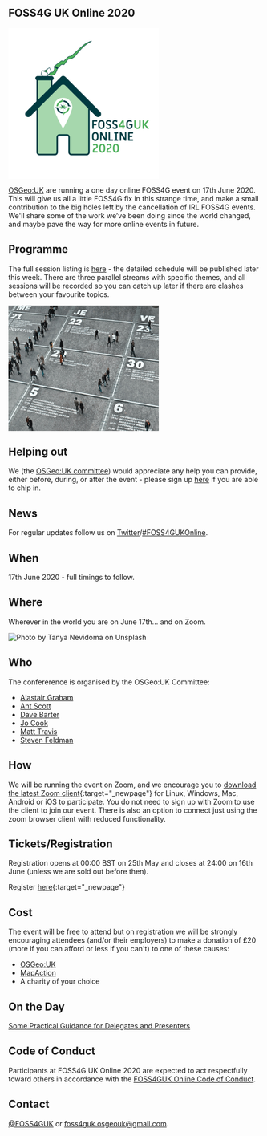 ## FOSS4G UK Online 2020
<img src="images/FOSS4GUK-2020-Logo-v4-text-as-paths.svg" width="300" height="300" alt="Graphic by Rosalid Cuttle" align="middle">

[OSGeo:UK](https://uk.osgeo.org/) are running a one day online FOSS4G event on 17th June 2020. This will give us all a little FOSS4G fix in this strange time, and make a small contribution to the big holes left by the cancellation of IRL FOSS4G events. We'll share some of the work we’ve been doing since the world changed, and maybe pave the way for more online events in future.

## Programme
The full session listing is [here](sessions.html) - the detailed schedule will be published later this week. There are three parallel streams with specific themes, and all sessions will be recorded so you can catch up later if there are clashes between your favourite topics.

<img src="images/curtis-macnewton-vVIwtmqsIuk-unsplash.jpg" width="300" height="250" alt="Photo by Curtis MacNewton on Unsplash" align="middle">

## Helping out
We (the [OSGeo:UK committee](#who)) would appreciate any help you can provide, either before, during, or after the event - please sign up [here](https://docs.google.com/forms/d/e/1FAIpQLSe6pVdrMBN4BYw6pEfjPXD8z_oRMZWxQ-tvsh2mrwTcn8aP8Q/viewform) if you are able to chip in.

## News
For regular updates follow us on [Twitter](https://twitter.com/foss4guk)/[#FOSS4GUKOnline](https://twitter.com/search?q=%23FOSS4GUKOnline&src=typed_query).

## When
17th June 2020 - full timings to follow.

## Where
Wherever in the world you are on June 17th... and on Zoom.

<img src="images/tanya-nevidoma-ENYIbB4i5t0-unsplash.jpg" width="300" height="250" alt="Photo by Tanya Nevidoma on Unsplash" halign="center">

## Who
The confererence is organised by the OSGeo:UK Committee:
* [Alastair Graham](https://twitter.com/ajggeoger)
* [Ant Scott](https://twitter.com/antscott)
* [Dave Barter](https://twitter.com/citizenfishy)
* [Jo Cook](https://twitter.com/archaeogeek)
* [Matt Travis](https://twitter.com/yakus)
* [Steven Feldman](https://twitter.com/stevenfeldman)

## How
We will be running the event on Zoom, and we encourage you to [download the latest Zoom client](https://zoom.us/download){:target="_newpage"} for Linux, Windows, Mac, Android or iOS to participate. You do not need to sign up with Zoom to use the client to join our event. There is also an option to connect just using the zoom browser client with reduced functionality.


## Tickets/Registration
Registration opens at 00:00 BST on 25th May and closes at 24:00 on 16th June (unless we are sold out before then).

Register [here](https://www.eventbrite.co.uk/e/foss4guk-2020-online-registration-105523419388){:target="_newpage"}

## Cost
The event will be free to attend but on registration we will be strongly encouraging attendees (and/or their employers) to make a donation of £20 (more if you can afford or less if you can't) to one of these causes:

* [OSGeo:UK](https://paypal.me/osgeouk)
* [MapAction](https://mapaction.org/donate/)
* A charity of your choice

## On the Day

[Some Practical Guidance for Delegates and Presenters](on-the-day)

## Code of Conduct
Participants at FOSS4G UK Online 2020 are expected to act respectfully toward others in accordance with the [FOSS4GUK Online Code of Conduct](code-of-conduct).

## Contact
[@FOSS4GUK](https://twitter.com/foss4guk) or [foss4guk.osgeouk@gmail.com](mailto:foss4guk.osgeouk@gmail.com).

<p>&nbsp;</p>
